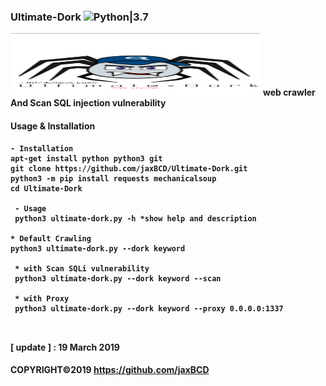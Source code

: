 
### Ultimate-Dork ![Python|3.7](https://img.shields.io/badge/Python-3.7-blue.svg)
<img src="lib/Ultimate-Dork.png" width="400" height="100">
<b>web crawler And Scan SQL injection vulnerability<b><br>
 
#### Usage & Installation
```
- Installation
apt-get install python python3 git
git clone https://github.com/jaxBCD/Ultimate-Dork.git
python3 -m pip install requests mechanicalsoup 
cd Ultimate-Dork

 - Usage 
 python3 ultimate-dork.py -h *show help and description
 
* Default Crawling
python3 ultimate-dork.py --dork keyword 
 
 * with Scan SQLi vulnerability
 python3 ultimate-dork.py --dork keyword --scan

 * with Proxy
 python3 ultimate-dork.py --dork keyword --proxy 0.0.0.0:1337
 
 
```
 <b>[ update ] :</b> 19 March 2019
 
#### COPYRIGHT©2019 https://github.com/jaxBCD
